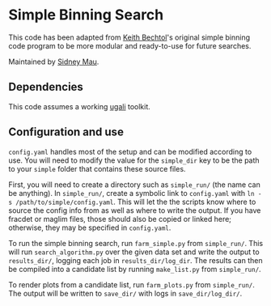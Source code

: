 # Simple Binning Search 

This code has been adapted from [Keith Bechtol](https://github/com/bechtol)'s original simple binning code program to be more modular and ready-to-use for future searches.

Maintained by [Sidney Mau](https://github.com/SidneyMau).

## Dependencies

This code assumes a working [ugali](https://github.com/DarkEnergySurvey/ugali) toolkit.

## Configuration and use

`config.yaml` handles most of the setup and can be modified according to use. You will need to modify the value for the `simple_dir` key to be the path to your `simple` folder that contains these source files.

First, you will need to create a directory such as `simple_run/` (the name can be anything). In `simple_run/`, create a symbolic link to `config.yaml` with `ln -s /path/to/simple/config.yaml`. This will let the the scripts know where to source the config info from as well as where to write the output. If you have fracdet or maglim files, those should also be copied or linked here; otherwise, they may be specified in `config.yaml`.

To run the simple binning search, run `farm_simple.py` from `simple_run/`. This will run `search_algorithm.py` over the given data set and write the output to `results_dir/`, logging each job in `results_dir/log_dir`. The results can then be compiled into a candidate list by running `make_list.py` from `simple_run/`.

To render plots from a candidate list, run `farm_plots.py` from `simple_run/`. The output will be written to `save_dir/` with logs in `save_dir/log_dir/`.
